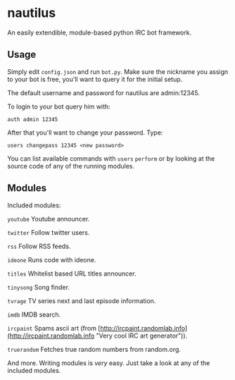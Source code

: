 nautilus
========

An easily extendible, module-based python IRC bot framework.

Usage
-----
Simply edit ```config.json``` and run ```bot.py```. Make sure the nickname you assign to your bot is free, you'll want to query it for the initial setup.

The default username and password for nautilus are admin:12345.

To login to your bot query him with:

```auth admin 12345```

After that you'll want to change your password. Type:

```users changepass 12345 <new password>```

You can list available commands with ```users``` ```perform``` or by looking at the source code of any of the running modules.

Modules
-----
Included modules:

```youtube``` Youtube announcer.

```twitter``` Follow twitter users.

```rss``` Follow RSS feeds.

```ideone``` Runs code with ideone.

```titles``` Whitelist based URL titles announcer.

```tinysong``` Song finder.

```tvrage``` TV series next and last episode information.

```imdb``` IMDB search.

```ircpaint``` Spams ascii art (from [http://ircpaint.randomlab.info](http://ircpaint.randomlab.info "Very cool IRC art generator")).

```truerandom``` Fetches true random numbers from random.org.

And more. Writing modules is *very* easy. Just take a look at any of the included modules.
